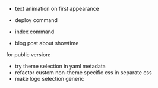 - text animation on first appearance
- deploy command
- index command

- blog post about showtime

for public version:

- try theme selection in yaml metadata
- refactor custom non-theme specific css in separate css
- make logo selection generic
